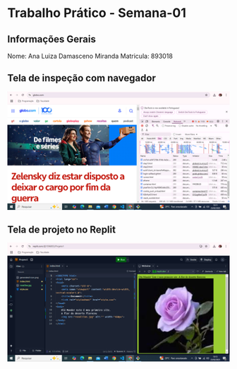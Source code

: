 # Trabalho Prático - Semana-01

## Informações Gerais
Nome: Ana Luiza Damasceno Miranda
Matricula: 893018

## Tela de inspeção com navegador
![alt text](image.png)

## Tela de projeto no Replit
![alt text](image-1.png)
